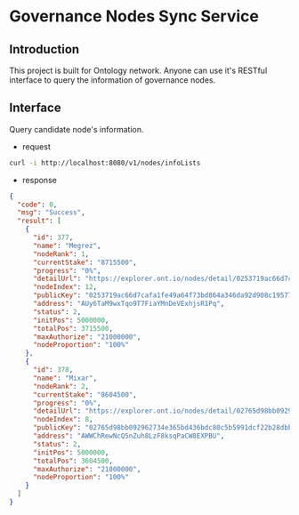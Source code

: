 # Governance Nodes Sync Service

## Introduction

This project is built for Ontology network. Anyone can use it's RESTful interface to query the information of governance nodes.

## Interface

Query candidate node's information.

- request

```bash
curl -i http://localhost:8080/v1/nodes/infoLists
```

- response

```json
{
  "code": 0,
  "msg": "Success",
  "result": [
    {
      "id": 377,
      "name": "Megrez",
      "nodeRank": 1,
      "currentStake": "8715500",
      "progress": "0%",
      "detailUrl": "https://explorer.ont.io/nodes/detail/0253719ac66d7cafa1fe49a64f73bd864a346da92d908c19577a003a8a4160b7fa",
      "nodeIndex": 12,
      "publicKey": "0253719ac66d7cafa1fe49a64f73bd864a346da92d908c19577a003a8a4160b7fa",
      "address": "AUy6TaM9wxTqo9T7FiaYMnDeVExhjsR1Pq",
      "status": 2,
      "initPos": 5000000,
      "totalPos": 3715500,
      "maxAuthorize": "21000000",
      "nodeProportion": "100%"
    },
    {
      "id": 378,
      "name": "Mixar",
      "nodeRank": 2,
      "currentStake": "8604500",
      "progress": "0%",
      "detailUrl": "https://explorer.ont.io/nodes/detail/02765d98bb092962734e365bd436bdc80c5b5991dcf22b28dbb02d3b3cf74d6444",
      "nodeIndex": 8,
      "publicKey": "02765d98bb092962734e365bd436bdc80c5b5991dcf22b28dbb02d3b3cf74d6444",
      "address": "AWWChRewNcQ5nZuh8LzF8ksqPaCW8EXPBU",
      "status": 2,
      "initPos": 5000000,
      "totalPos": 3604500,
      "maxAuthorize": "21000000",
      "nodeProportion": "100%"
    }
  ]
}
```
